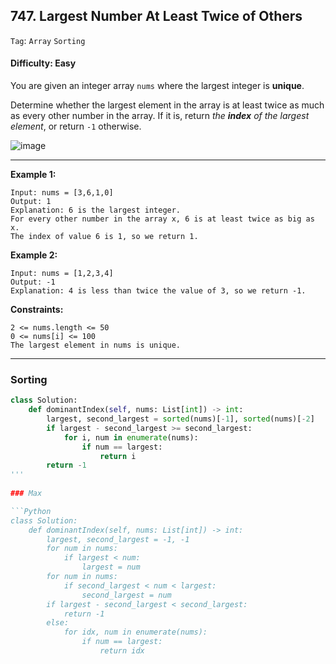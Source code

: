 ## 747. Largest Number At Least Twice of Others

```Tag```: ```Array```  ```Sorting```

#### Difficulty: Easy

You are given an integer array ```nums``` where the largest integer is __unique__.

Determine whether the largest element in the array is at least twice as much as every other number in the array. If it is, return _the __index__ of the largest element_, or return ```-1``` otherwise.

![image](https://user-images.githubusercontent.com/35042430/209450483-ce0ebaae-18a9-4b40-bfcd-ca7e0fb5e17c.png)

---

__Example 1:__
```
Input: nums = [3,6,1,0]
Output: 1
Explanation: 6 is the largest integer.
For every other number in the array x, 6 is at least twice as big as x.
The index of value 6 is 1, so we return 1.
```

__Example 2:__
```
Input: nums = [1,2,3,4]
Output: -1
Explanation: 4 is less than twice the value of 3, so we return -1.
```

__Constraints:__
```
2 <= nums.length <= 50
0 <= nums[i] <= 100
The largest element in nums is unique.
```

---

### Sorting

```Python
class Solution:
    def dominantIndex(self, nums: List[int]) -> int:
        largest, second_largest = sorted(nums)[-1], sorted(nums)[-2]
        if largest - second_largest >= second_largest:
            for i, num in enumerate(nums):
                if num == largest:
                    return i
        return -1
'''
        
### Max

```Python
class Solution:
    def dominantIndex(self, nums: List[int]) -> int:
        largest, second_largest = -1, -1
        for num in nums:
            if largest < num:
                largest = num
        for num in nums:
            if second_largest < num < largest:
                second_largest = num
        if largest - second_largest < second_largest:
            return -1
        else:
            for idx, num in enumerate(nums):
                if num == largest:
                    return idx 
```
